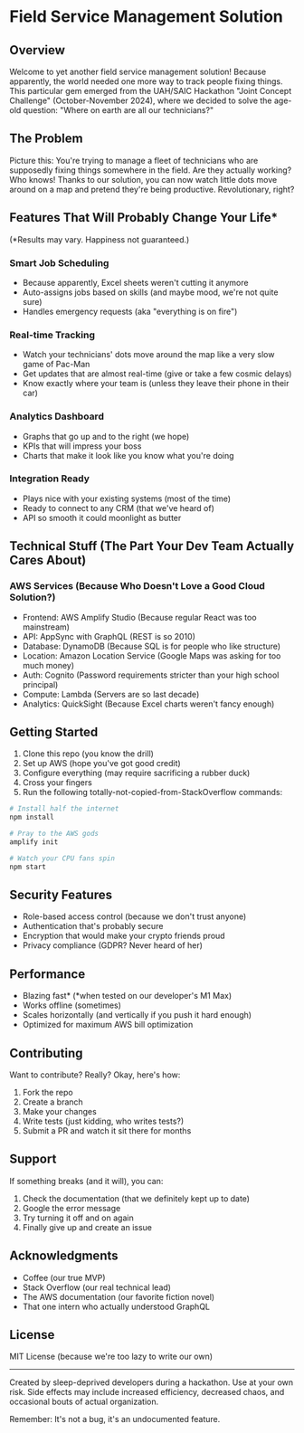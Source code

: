 # Field Service Management Solution

## Overview

Welcome to yet another field service management solution! Because apparently, the world needed one more way to track people fixing things. This particular gem emerged from the UAH/SAIC Hackathon "Joint Concept Challenge" (October-November 2024), where we decided to solve the age-old question: "Where on earth are all our technicians?"

## The Problem

Picture this: You're trying to manage a fleet of technicians who are supposedly fixing things somewhere in the field. Are they actually working? Who knows! Thanks to our solution, you can now watch little dots move around on a map and pretend they're being productive. Revolutionary, right?

## Features That Will Probably Change Your Life\*

(\*Results may vary. Happiness not guaranteed.)

### Smart Job Scheduling

- Because apparently, Excel sheets weren't cutting it anymore
- Auto-assigns jobs based on skills (and maybe mood, we're not quite sure)
- Handles emergency requests (aka "everything is on fire")

### Real-time Tracking

- Watch your technicians' dots move around the map like a very slow game of Pac-Man
- Get updates that are almost real-time (give or take a few cosmic delays)
- Know exactly where your team is (unless they leave their phone in their car)

### Analytics Dashboard

- Graphs that go up and to the right (we hope)
- KPIs that will impress your boss
- Charts that make it look like you know what you're doing

### Integration Ready

- Plays nice with your existing systems (most of the time)
- Ready to connect to any CRM (that we've heard of)
- API so smooth it could moonlight as butter

## Technical Stuff (The Part Your Dev Team Actually Cares About)

### AWS Services (Because Who Doesn't Love a Good Cloud Solution?)

- Frontend: AWS Amplify Studio (Because regular React was too mainstream)
- API: AppSync with GraphQL (REST is so 2010)
- Database: DynamoDB (Because SQL is for people who like structure)
- Location: Amazon Location Service (Google Maps was asking for too much money)
- Auth: Cognito (Password requirements stricter than your high school principal)
- Compute: Lambda (Servers are so last decade)
- Analytics: QuickSight (Because Excel charts weren't fancy enough)

## Getting Started

1. Clone this repo (you know the drill)
2. Set up AWS (hope you've got good credit)
3. Configure everything (may require sacrificing a rubber duck)
4. Cross your fingers
5. Run the following totally-not-copied-from-StackOverflow commands:

```bash
# Install half the internet
npm install

# Pray to the AWS gods
amplify init

# Watch your CPU fans spin
npm start
```

## Security Features

- Role-based access control (because we don't trust anyone)
- Authentication that's probably secure
- Encryption that would make your crypto friends proud
- Privacy compliance (GDPR? Never heard of her)

## Performance

- Blazing fast* (*when tested on our developer's M1 Max)
- Works offline (sometimes)
- Scales horizontally (and vertically if you push it hard enough)
- Optimized for maximum AWS bill optimization

## Contributing

Want to contribute? Really? Okay, here's how:

1. Fork the repo
2. Create a branch
3. Make your changes
4. Write tests (just kidding, who writes tests?)
5. Submit a PR and watch it sit there for months

## Support

If something breaks (and it will), you can:

1. Check the documentation (that we definitely kept up to date)
2. Google the error message
3. Try turning it off and on again
4. Finally give up and create an issue

## Acknowledgments

- Coffee (our true MVP)
- Stack Overflow (our real technical lead)
- The AWS documentation (our favorite fiction novel)
- That one intern who actually understood GraphQL

## License

MIT License (because we're too lazy to write our own)

---

Created by sleep-deprived developers during a hackathon. Use at your own risk. Side effects may include increased efficiency, decreased chaos, and occasional bouts of actual organization.

Remember: It's not a bug, it's an undocumented feature.
